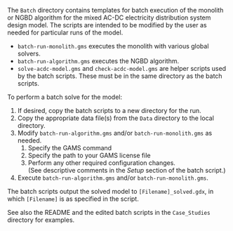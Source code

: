 The `Batch` directory contains templates for batch execution of the monolith or
NGBD algorithm for the mixed AC-DC electricity distribution system design model.
The scripts are intended to be modified by the user as needed for particular
runs of the model.

* `batch-run-monolith.gms` executes the monolith with various global solvers.
* `batch-run-algorithm.gms` executes the NGBD algorithm.
* `solve-acdc-model.gms` and `check-acdc-model.gms` are helper scripts used by
  the batch scripts. These must be in the same directory as the batch scripts.
  
To perform a batch solve for the model:

1. If desired, copy the batch scripts to a new directory for the run.
2. Copy the appropriate data file(s) from the `Data` directory to the local
   directory.
3. Modify `batch-run-algorithm.gms` and/or `batch-run-monolith.gms` as needed.
   1. Specify the GAMS command
   2. Specify the path to your GAMS license file
   3. Perform any other required configuration changes.  
      (See descriptive comments in the _Setup_ section of the batch script.)
4. Execute `batch-run-algorithm.gms` and/or `batch-run-monolith.gms`.

The batch scripts output the solved model to `[Filename]_solved.gdx`, in which
`[Filename]` is as specified in the script.

See also the README and the edited batch scripts in the `Case_Studies` directory
for examples.
